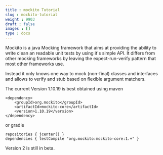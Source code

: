 ```yaml
---
title : mockito Tutorial
slug : mockito-tutorial
weight : 9903
draft : false
images : []
type : docs
---
```


Mockito is a java Mocking framework that aims at providing the ability to write clean an readable unit tests by using it's simple API. It differs from other mocking frameworks by leaving the expect-run-verify pattern that most other frameworks use.

Instead it only knows one way to mock (non-final) classes and interfaces and allows to verify and stub based on flexible argument matchers.

The current Version 1.10.19 is best obtained using maven

    <dependency>
        <groupId>org.mockito</groupId>
        <artifactId>mockito-core</artifactId>
        <version>1.10.19</version>
    </dependency>

or gradle

    repositories { jcenter() }
    dependencies { testCompile "org.mockito:mockito-core:1.+" }

Version 2 is still in beta.

